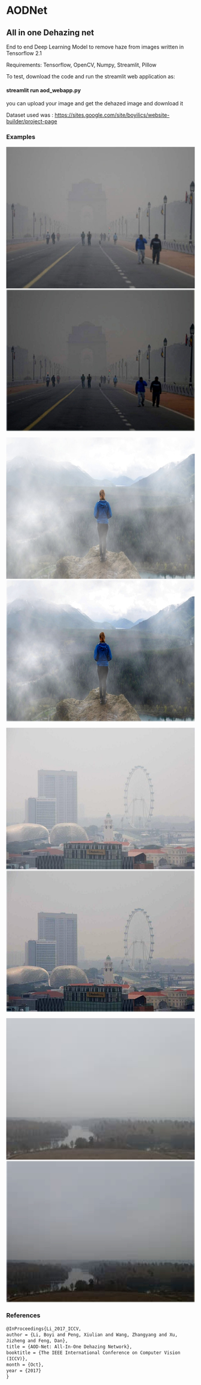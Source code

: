 # AODNet

## All in one Dehazing net

End to end Deep Learning Model to remove haze from images written in Tensorflow 2.1

Requirements:
Tensorflow, OpenCV, Numpy, Streamlit, Pillow

To test, download the code and run the streamlit web application as:

#### streamlit run aod_webapp.py 

you can upload your image and get the dehazed image and download it


Dataset used was : https://sites.google.com/site/boyilics/website-builder/project-page

### Examples 

![Exmaple-1](/test_images/test-2.jpg)  ![Exmaple-1](/test_images/test-2-output.jpeg) 

![Exmaple-2](/test_images/test-6.jpg)  ![Exmaple-2](/test_images/test-6-output.jpeg)

![Exmaple-3](/test_images/test-7.jpg)  ![Exmaple-1](/test_images/test-7-output.jpeg) 

![Exmaple-1](/test_images/test-8.jpg)  ![Exmaple-1](/test_images/test-8-output.jpeg) 

### References

```
@InProceedings{Li_2017_ICCV,
author = {Li, Boyi and Peng, Xiulian and Wang, Zhangyang and Xu, Jizheng and Feng, Dan},
title = {AOD-Net: All-In-One Dehazing Network},
booktitle = {The IEEE International Conference on Computer Vision (ICCV)},
month = {Oct},
year = {2017}
}
```



